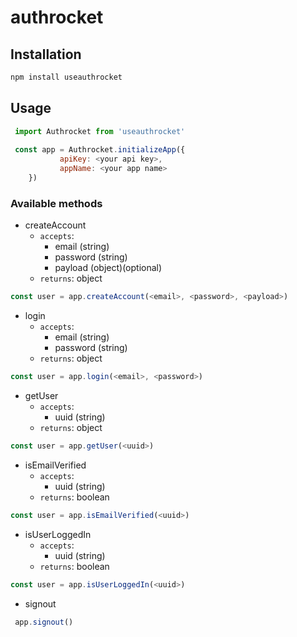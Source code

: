 # authrocket

## Installation

```bash
npm install useauthrocket
```

## Usage

```js
 import Authrocket from 'useauthrocket'
    
 const app = Authrocket.initializeApp({
           apiKey: <your api key>,
           appName: <your app name>
    })
```

### Available methods

* createAccount
    - `accepts`: 
        - email (string)
        - password (string)
        - payload (object)(optional)
    - `returns`: object
 ```js
 const user = app.createAccount(<email>, <password>, <payload>)
```   
* login
    - `accepts`: 
        - email (string)
        - password (string)
    - `returns`: object
 ```js
 const user = app.login(<email>, <password>)
```  
* getUser
    - `accepts`: 
        - uuid (string)
    - `returns`: object
 ```js
 const user = app.getUser(<uuid>)
```
 
* isEmailVerified
    - `accepts`:
        - uuid (string)
    - `returns`: boolean
 ```js
 const user = app.isEmailVerified(<uuid>)
```          
* isUserLoggedIn
    - `accepts`:
        - uuid (string)
    - `returns`: boolean
 ```js
 const user = app.isUserLoggedIn(<uuid>)
```  
 
* signout
```js
 app.signout()
```  
   
    
